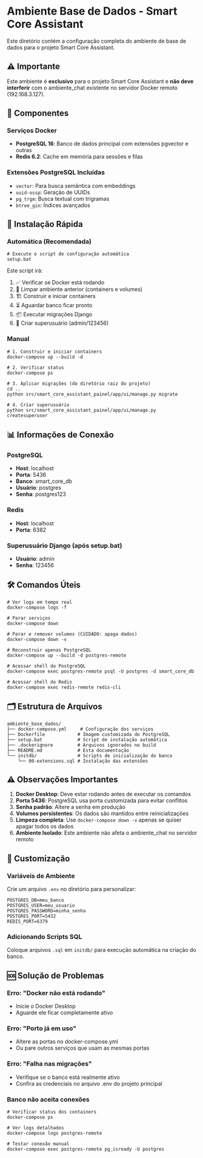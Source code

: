 # Ambiente Base de Dados - Smart Core Assistant

Este diretório contém a configuração completa do ambiente de base de dados para o projeto Smart Core Assistant.

## ⚠️ Importante

Este ambiente é **exclusivo** para o projeto Smart Core Assistant e **não deve interferir** com o ambiente_chat existente no servidor Docker remoto (192.168.3.127).

## 🎯 Componentes

### Serviços Docker
- **PostgreSQL 16**: Banco de dados principal com extensões pgvector e outras
- **Redis 6.2**: Cache em memória para sessões e filas

### Extensões PostgreSQL Incluídas
- `vector`: Para busca semântica com embeddings
- `uuid-ossp`: Geração de UUIDs
- `pg_trgm`: Busca textual com trigramas
- `btree_gin`: Índices avançados

## 🚀 Instalação Rápida

### Automática (Recomendada)
```batch
# Execute o script de configuração automática
setup.bat
```

Este script irá:
1. ✅ Verificar se Docker está rodando
2. 🧹 Limpar ambiente anterior (containers e volumes)
3. 🏗️ Construir e iniciar containers
4. ⏳ Aguardar banco ficar pronto
5. 📦 Executar migrações Django
6. 👤 Criar superusuário (admin/123456)

### Manual
```batch
# 1. Construir e iniciar containers
docker-compose up --build -d

# 2. Verificar status
docker-compose ps

# 3. Aplicar migrações (do diretório raiz do projeto)
cd ..
python src/smart_core_assistant_painel/app/ui/manage.py migrate

# 4. Criar superusuário
python src/smart_core_assistant_painel/app/ui/manage.py createsuperuser
```

## 📊 Informações de Conexão

### PostgreSQL
- **Host**: localhost
- **Porta**: 5436
- **Banco**: smart_core_db
- **Usuário**: postgres
- **Senha**: postgres123

### Redis
- **Host**: localhost
- **Porta**: 6382

### Superusuário Django (após setup.bat)
- **Usuário**: admin
- **Senha**: 123456

## 🛠️ Comandos Úteis

```batch
# Ver logs em tempo real
docker-compose logs -f

# Parar serviços
docker-compose down

# Parar e remover volumes (CUIDADO: apaga dados)
docker-compose down -v

# Reconstruir apenas PostgreSQL
docker-compose up --build -d postgres-remote

# Acessar shell do PostgreSQL
docker-compose exec postgres-remote psql -U postgres -d smart_core_db

# Acessar shell do Redis
docker-compose exec redis-remote redis-cli
```

## 🗂️ Estrutura de Arquivos

```
ambiente_base_dados/
├── docker-compose.yml     # Configuração dos serviços
├── Dockerfile            # Imagem customizada do PostgreSQL
├── setup.bat             # Script de instalação automática
├── .dockerignore         # Arquivos ignorados no build
├── README.md             # Esta documentação
└── initdb/               # Scripts de inicialização do banco
    └── 00-extensions.sql # Instalação das extensões
```

## ⚠️ Observações Importantes

1. **Docker Desktop**: Deve estar rodando antes de executar os comandos
2. **Porta 5436**: PostgreSQL usa porta customizada para evitar conflitos
3. **Senha padrão**: Altere a senha em produção
4. **Volumes persistentes**: Os dados são mantidos entre reinicializações
5. **Limpeza completa**: Use `docker-compose down -v` apenas se quiser apagar todos os dados
6. **Ambiente Isolado**: Este ambiente não afeta o ambiente_chat no servidor remoto

## 🔧 Customização

### Variáveis de Ambiente
Crie um arquivo `.env` no diretório para personalizar:

```env
POSTGRES_DB=meu_banco
POSTGRES_USER=meu_usuario
POSTGRES_PASSWORD=minha_senha
POSTGRES_PORT=5432
REDIS_PORT=6379
```

### Adicionando Scripts SQL
Coloque arquivos `.sql` em `initdb/` para execução automática na criação do banco.

## 🆘 Solução de Problemas

### Erro: "Docker não está rodando"
- Inicie o Docker Desktop
- Aguarde ele ficar completamente ativo

### Erro: "Porto já em uso"
- Altere as portas no docker-compose.yml
- Ou pare outros serviços que usam as mesmas portas

### Erro: "Falha nas migrações"
- Verifique se o banco está realmente ativo
- Confira as credenciais no arquivo .env do projeto principal

### Banco não aceita conexões
```batch
# Verificar status dos containers
docker-compose ps

# Ver logs detalhados
docker-compose logs postgres-remote

# Testar conexão manual
docker-compose exec postgres-remote pg_isready -U postgres
```